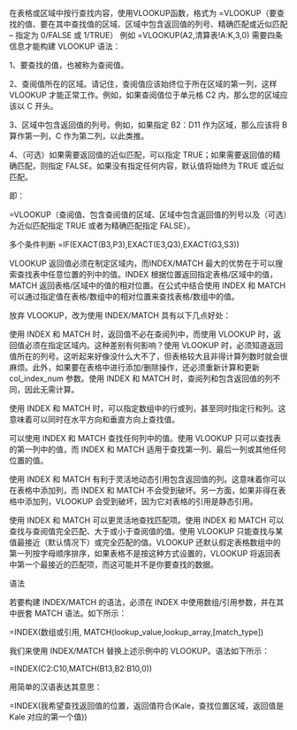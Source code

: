 在表格或区域中按行查找内容，使用VLOOKUP函数，格式为 
=VLOOKUP（要查找的值、要在其中查找值的区域、区域中包含返回值的列号、精确匹配或近似匹配 – 指定为 0/FALSE 或 1/TRUE） 
例如 
=VLOOKUP(A2,清算表!A:K,3,0)
需要四条信息才能构建 VLOOKUP 语法：

1、要查找的值，也被称为查阅值。

2、查阅值所在的区域。请记住，查阅值应该始终位于所在区域的第一列，这样 VLOOKUP 才能正常工作。例如，如果查阅值位于单元格 C2 内，那么您的区域应该以 C 开头。

3、区域中包含返回值的列号。例如，如果指定 B2：D11 作为区域，那么应该将 B 算作第一列，C 作为第二列，以此类推。

4、（可选）如果需要返回值的近似匹配，可以指定 TRUE；如果需要返回值的精确匹配，则指定 FALSE。如果没有指定任何内容，默认值将始终为 TRUE 或近似匹配。

即：

=VLOOKUP（查阅值、包含查阅值的区域、区域中包含返回值的列号以及（可选）为近似匹配指定 TRUE 或者为精确匹配指定 FALSE）。

多个条件判断
=IF(EXACT(B3,P3),EXACT(E3,Q3),EXACT(G3,S3))


VLOOKUP 返回值必须在制定区域内，而INDEX/MATCH 最大的优势在于可以搜索查找表中任意位置的列中的值。INDEX 根据位置返回指定表格/区域中的值，MATCH 返回表格/区域中的值的相对位置。在公式中结合使用 INDEX 和 MATCH 可以通过指定值在表格/数组中的相对位置来查找表格/数组中的值。

放弃 VLOOKUP，改为使用 INDEX/MATCH 具有以下几点好处：

使用 INDEX 和 MATCH 时，返回值不必在查阅列中，而使用 VLOOKUP 时，返回值必须在指定区域内。这种差别有何影响？使用 VLOOKUP 时，必须知道返回值所在的列号。这听起来好像没什么大不了，但表格较大且非得计算列数时就会很麻烦。此外，如果要在表格中进行添加/删除操作，还必须重新计算和更新 col_index_num 参数。使用 INDEX 和 MATCH 时，查阅列和包含返回值的列不同，因此无需计算。

使用 INDEX 和 MATCH 时，可以指定数组中的行或列，甚至同时指定行和列。这意味着可以同时在水平方向和垂直方向上查找值。

可以使用 INDEX 和 MATCH 查找任何列中的值。使用 VLOOKUP 只可以查找表的第一列中的值，而 INDEX 和 MATCH 适用于查找第一列、最后一列或其他任何位置的值。

使用 INDEX 和 MATCH 有利于灵活地动态引用包含返回值的列。这意味着你可以在表格中添加列，而 INDEX 和 MATCH 不会受到破坏。另一方面，如果非得在表格中添加列，VLOOKUP 会受到破坏，因为它对表格的引用是静态引用。

使用 INDEX 和 MATCH 可以更灵活地查找匹配项。使用 INDEX 和 MATCH 可以查找与查阅值完全匹配、大于或小于查阅值的值。使用 VLOOKUP 只能查找与某值最接近（默认情况下）或完全匹配的值。VLOOKUP 还默认假定表格数组中的第一列按字母顺序排序，如果表格不是按这种方式设置的，VLOOKUP 将返回表中第一个最接近的匹配项，而这可能并不是你要查找的数据。

语法

若要构建 INDEX/MATCH 的语法，必须在 INDEX 中使用数组/引用参数，并在其中嵌套 MATCH 语法。如下所示：

=INDEX(数组或引用, MATCH(lookup_value,lookup_array,[match_type])

我们来使用 INDEX/MATCH 替换上述示例中的 VLOOKUP。语法如下所示：

=INDEX(C2:C10,MATCH(B13,B2:B10,0))

用简单的汉语表达其意思：

=INDEX(我希望查找返回值的位置，返回值符合(Kale，查找位置区域，返回值是 Kale 对应的第一个值))
